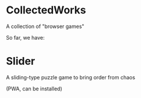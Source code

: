 # CollectedWorks

A collection of "browser games"


So far, we have:

# Slider
A sliding-type puzzle game to bring order from chaos

(PWA, can be installed)
